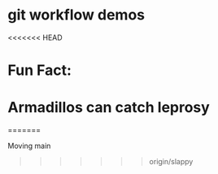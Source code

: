 # git workflow demos
<<<<<<< HEAD
# Fun Fact:
# Armadillos can catch leprosy
=======

Moving main
>>>>>>> origin/slappy
